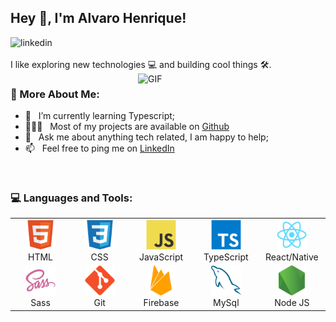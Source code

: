 ## Hey 👋, I'm Alvaro Henrique!
<a target="_blanck" href='https://www.linkedin.com/in/alvarogomessilva/'><img align='left' alt="linkedin" src="https://raw.githubusercontent.com/rahul-jha98/rahul-jha98/561d474902b59c7429ec22bb73e225696c27b202/assets/linkedin.svg" height='18px'/></a>

<br>
<br>
I like exploring new technologies 💻 and building cool things 🛠️. 
<br/>

<img align="right" alt="GIF" src="https://github.com/AlvaroHenriqueSilva/AlvaroHenriqueSilva/assets/113359747/a21cc107-4094-4327-bae4-3b71fe113edf" width="300px"/>

### 🧐 More About Me:

- 🌱 &nbsp; I’m currently learning Typescript; 
- 👨🏻‍💻 &nbsp; Most of my projects are available on [Github](https://github.com/AlvaroHenriqueSilva?tab=repositories)
- 💬 &nbsp; Ask me about anything tech related, I am happy to help;
- 📫 &nbsp; Feel free to ping me on [LinkedIn](https://www.linkedin.com/in/alvarogomessilva/)

<br>

### 💻 Languages and Tools:

<table align="center">
  <tr align="center">
    <td align="center" width="96">
      <a>
        <img src="https://github.com/devicons/devicon/blob/master/icons/html5/html5-original.svg" width="48" height="48" alt="HTML" />
      </a>
      <br>HTML
    </td>
  <td align="center" width="96">
      <a>
        <img src="https://github.com/devicons/devicon/blob/master/icons/css3/css3-original.svg" width="48" height="48" alt="CSS" />
      </a>
      <br>CSS
    </td>
    <td align="center" width="96">
      <a>
        <img src="https://github.com/devicons/devicon/blob/master/icons/javascript/javascript-original.svg" width="48" height="48" alt="javascript" />
      </a>
      <br>JavaScript
    </td>
   <td align="center" width="96">
      <a>
        <img src="https://github.com/devicons/devicon/blob/master/icons/typescript/typescript-original.svg" width="48" height="48" alt="typescript" />
      </a>
      <br>TypeScript
    </td>
    <td align="center" width="96">
      <a>
        <img src="https://github.com/devicons/devicon/blob/master/icons/react/react-original.svg" width="48" height="48" alt="React" />
      </a>
      <br>React/Native
    </td>
  </tr>
  <tr align="center">
      <td align="center" width="96">
      <a>
        <img src="https://github.com/devicons/devicon/blob/master/icons/sass/sass-original.svg" width="48" height="48" alt="mysql" />
      </a>
      <br>Sass
    </td>
    <td align="center" width="96">
      <a>
        <img src="https://github.com/devicons/devicon/blob/master/icons/git/git-original.svg" width="48" height="48" alt="git" />
      </a>
      <br>Git
    </td>

  <td align="center" width="96">
      <a>
        <img src="https://github.com/devicons/devicon/blob/master/icons/firebase/firebase-plain.svg" width="48" height="48" alt="firebase" />
      </a>
      <br>Firebase
    </td>
  <td align="center" width="96">
      <a>
        <img src="https://github.com/devicons/devicon/blob/master/icons/mysql/mysql-original.svg" width="48" height="48" alt="mysql" />
      </a>
      <br>MySql
    </td>
     <td align="center" width="96">
      <a>
        <img src="https://github.com/devicons/devicon/blob/master/icons/nodejs/nodejs-original.svg" width="48" height="48" alt="Node" />
      </a>
      <br>Node JS
    </td>
  </tr>
</table>

